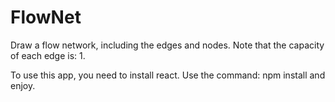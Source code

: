 # FlowNet

Draw a flow network, including the edges and nodes.
Note that the capacity of each edge is: 1.

To use this app, you need to install react. Use the command: npm install and enjoy.
